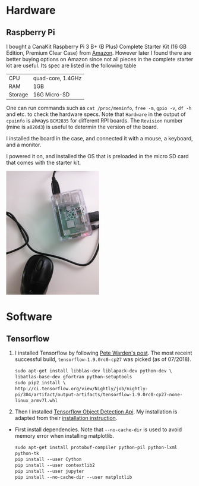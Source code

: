 # Hardware

## Raspberry Pi

I bought a CanaKit Raspberry Pi 3 B+ (B Plus) Complete Starter Kit (16 GB Edition, Premium Clear Case) from [Amazon](https://www.amazon.com/gp/product/B07BLRSKBV/). However later I found there are better buying options on Amazon since not all pieces in the complete starter kit are useful. Its spec are listed in the following table

|   |   |
---|---
CPU           | quad-core, 1.4GHz 
RAM           | 1GB               
Storage       | 16G Micro-SD  

One can run commands such as `cat /proc/meminfo`, `free -m`, `gpio -v`, `df -h` and etc. to check the hardware specs. Note that `Hardware` in the output of `cpuinfo` is always `BCM2835` for different RPI boards. The `Revision` number (mine is `a020d3`) is useful to determin the version of the board.

I installed the board in the case, and connected it with a mouse, a keyboard, and a monitor.

I powered it on, and installed the OS that is preloaded in the micro SD card that comes with the starter kit.


<img src="figs/pi_box.jpg" alt="Pi box in case" width="250px"/>

# Software

## Tensorflow

1. I installed Tensorflow by following [Pete Warden's post](https://petewarden.com/2017/08/). The most receint successful build,    `tensorflow-1.9.0rc0-cp27` was picked (as of 07/2018).

   ```
   sudo apt-get install libblas-dev liblapack-dev python-dev \
   libatlas-base-dev gfortran python-setuptools
   sudo pip2 install \
   http://ci.tensorflow.org/view/Nightly/job/nightly-pi/304/artifact/output-artifacts/tensorflow-1.9.0rc0-cp27-none-      linux_armv7l.whl
   ```

2. Then I installed [Tensorflow Object Detection Api](https://github.com/tensorflow/models/tree/master/research/object_detection). My installation is adapted from their [installation instruction](https://github.com/tensorflow/models/blob/master/research/object_detection/g3doc/installation.md).

* First install dependencies. Note that `--no-cache-dir` is used to avoid memory error when installing matplotlib.

     ```
     sudo apt-get install protobuf-compiler python-pil python-lxml python-tk
     pip install --user Cython
     pip install --user contextlib2
     pip install --user jupyter
     pip install --no-cache-dir --user matplotlib
     ```
